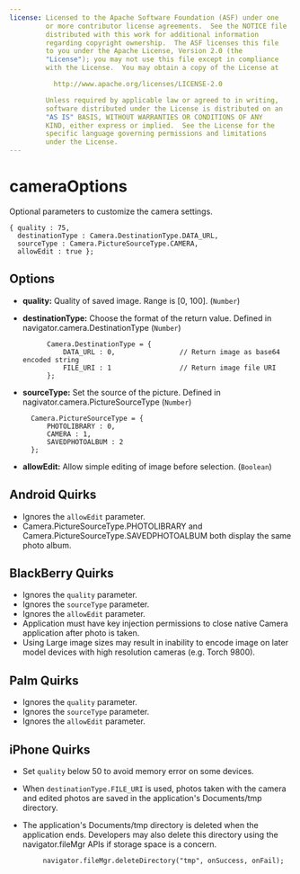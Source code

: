 ```yaml
---
license: Licensed to the Apache Software Foundation (ASF) under one
         or more contributor license agreements.  See the NOTICE file
         distributed with this work for additional information
         regarding copyright ownership.  The ASF licenses this file
         to you under the Apache License, Version 2.0 (the
         "License"); you may not use this file except in compliance
         with the License.  You may obtain a copy of the License at

           http://www.apache.org/licenses/LICENSE-2.0

         Unless required by applicable law or agreed to in writing,
         software distributed under the License is distributed on an
         "AS IS" BASIS, WITHOUT WARRANTIES OR CONDITIONS OF ANY
         KIND, either express or implied.  See the License for the
         specific language governing permissions and limitations
         under the License.
---
```


cameraOptions
=============

Optional parameters to customize the camera settings.

    { quality : 75, 
      destinationType : Camera.DestinationType.DATA_URL, 
      sourceType : Camera.PictureSourceType.CAMERA, 
      allowEdit : true };

Options
-------

- __quality:__ Quality of saved image. Range is [0, 100]. (`Number`)

- __destinationType:__ Choose the format of the return value.  Defined in navigator.camera.DestinationType (`Number`)
        
            Camera.DestinationType = {
                DATA_URL : 0,                // Return image as base64 encoded string
                FILE_URI : 1                 // Return image file URI
            };

- __sourceType:__ Set the source of the picture.  Defined in nagivator.camera.PictureSourceType (`Number`)
     
        Camera.PictureSourceType = {
            PHOTOLIBRARY : 0,
            CAMERA : 1,
            SAVEDPHOTOALBUM : 2
        };

- __allowEdit:__ Allow simple editing of image before selection. (`Boolean`)
    
Android Quirks
--------------

- Ignores the `allowEdit` parameter.
- Camera.PictureSourceType.PHOTOLIBRARY and Camera.PictureSourceType.SAVEDPHOTOALBUM both display the same photo album.

BlackBerry Quirks
-----------------

- Ignores the `quality` parameter.
- Ignores the `sourceType` parameter.
- Ignores the `allowEdit` parameter.
- Application must have key injection permissions to close native Camera application after photo is taken.
- Using Large image sizes may result in inability to encode image on later model devices with high resolution cameras (e.g. Torch 9800).

Palm Quirks
-----------

- Ignores the `quality` parameter.
- Ignores the `sourceType` parameter.
- Ignores the `allowEdit` parameter.

iPhone Quirks
--------------

- Set `quality` below 50 to avoid memory error on some devices.
- When `destinationType.FILE_URI` is used, photos taken with the camera and edited photos are saved in the application's Documents/tmp directory.
- The application's Documents/tmp directory is deleted when the application ends. Developers may also delete this directory using the navigator.fileMgr APIs if storage space is a concern.

           navigator.fileMgr.deleteDirectory("tmp", onSuccess, onFail);
           